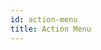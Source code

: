 ```yaml
---
id: action-menu
title: Action Menu
---
```


<div data-snack-id="@alevy97/action-menu" data-snack-platform="web" data-snack-preview="true" data-snack-theme="dark" style={{height:"700px"}}></div>
<script async src="https://snack.expo.dev/embed.js"></script>
